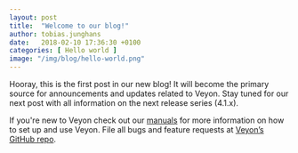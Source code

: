 ```yaml
---
layout: post
title:  "Welcome to our blog!"
author: tobias.junghans
date:   2018-02-10 17:36:30 +0100
categories: [ Hello world ]
image: "/img/blog/hello-world.png"
---
```


Hooray, this is the first post in our new blog! It will become the primary source for announcements and updates related to Veyon. Stay tuned for our next post with all information on the next release series (4.1.x).

If you're new to Veyon check out our [manuals][manuals] for more information on how to set up and use Veyon. File all bugs and feature requests at [Veyon’s GitHub repo][veyon-gh].

[manuals]: http://docs.veyon.io
[veyon-gh]: https://github.com/veyo/veyon
